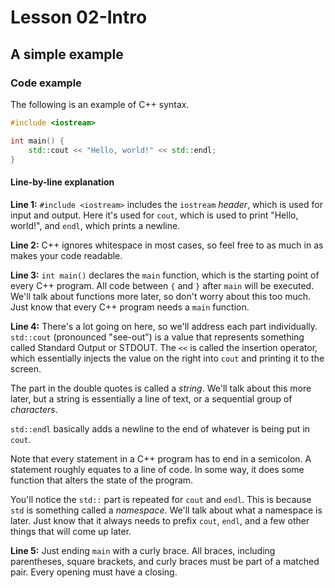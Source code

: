 # Lesson 02-Intro
## A simple example

### Code example
The following is an example of C++ syntax.
```c++
#include <iostream>

int main() {
    std::cout << "Hello, world!" << std::endl;
}
```
#### Line-by-line explanation
**Line 1:** `#include <iostream>` includes the `iostream` *header*, which is used for input 
and output. Here it's used for `cout`, which is used to print "Hello, world!", and `endl`, 
which prints a newline.

**Line 2:** C++ ignores whitespace in most cases, so feel free to as much in as makes your 
code readable.

**Line 3:** `int main()` declares the `main` function, which is the starting point of every
C++ program. All code between `{` and `}` after `main` will be executed. We'll talk about 
functions more later, so don't worry about this too much. Just know that every
C++ program needs a `main` function.

**Line 4:** There's a lot going on here, so we'll address each part individually.
`std::cout` (pronounced "see-out") is a value that represents something 
called Standard Output or STDOUT. The `<<` is called the insertion operator, which 
essentially injects the value on the right into `cout` and printing it to the screen.

The part in the double quotes is called a *string*. We'll talk about this more later, but a 
string is essentially a line of text, or a sequential group of *characters*.

`std::endl` basically adds a newline to the end of whatever is being put in `cout`.

Note that every statement in a C++ program has to end in a semicolon. A statement roughly
equates to a line of code. In some way, it does some function that alters the state of
the program.

You'll notice the `std::` part is repeated for `cout` and `endl`. This is because `std` is 
something called a *namespace*. We'll talk about what a namespace is later. Just know that 
it always needs to prefix `cout`, `endl`, and a few other things that will come up later.

**Line 5:** Just ending `main` with a curly brace. All braces, including parentheses, 
square brackets, and curly braces must be part of a matched pair. Every opening must
have a closing.

